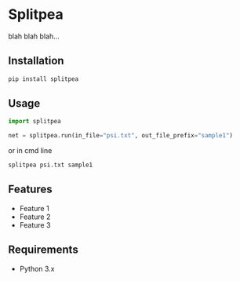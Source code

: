 # Splitpea 

blah blah blah... 

## Installation

```bash
pip install splitpea
```

## Usage

```python
import splitpea

net = splitpea.run(in_file="psi.txt", out_file_prefix="sample1")
```
or in cmd line 

```bash
splitpea psi.txt sample1
```


## Features

- Feature 1
- Feature 2
- Feature 3

## Requirements

- Python 3.x

<!-- python -m venv splitpea-pip
source splitpea-pip/bin/activate

pip install -e .

 -->
